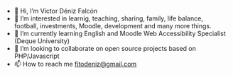 - 👋 Hi, I’m Víctor Déniz Falcón
- 👀 I’m interested in learnig, teaching, sharing, family, life balance, football, investments, Moodle, development and many more things.
- 🌱 I’m currently learning English and Moodle Web Accessibility Specialist (Deque University)
- 💞️ I’m looking to collaborate on open source projects based on PHP/Javascript
- 📫 How to reach me fitodeniz@gmail.com

<!---
vmdef/vmdef is a ✨ special ✨ repository because its `README.md` (this file) appears on your GitHub profile.
You can click the Preview link to take a look at your changes.
--->
